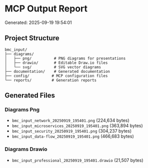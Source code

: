 # MCP Output Report
Generated: 2025-09-19 19:54:01

## Project Structure
```
bmc_input/
├── diagrams/
│   ├── png/          # PNG diagrams for presentations
│   ├── drawio/       # Editable Draw.io files
│   └── svg/          # SVG vector diagrams
├── documentation/    # Generated documentation
├── config/          # MCP configuration files
└── reports/         # Generation reports
```

## Generated Files

### Diagrams Png
- `bmc_input_network_20250919_195401.png` (224,634 bytes)
- `bmc_input_microservices_20250919_195401.png` (363,894 bytes)
- `bmc_input_security_20250919_195401.png` (304,237 bytes)
- `bmc_input_data-flow_20250919_195401.png` (466,683 bytes)

### Diagrams Drawio
- `bmc_input_professional_20250919_195401.drawio` (21,507 bytes)
